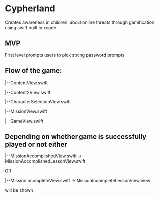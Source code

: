 # Cypherland

Creates awareness in children  about online threats through gamification using swift built in xcode

## MVP

First level prompts users to pick strong password prompts

## Flow of the game:

|--ContentView.swift

|--Content2View.swift

|--CharacterSelectionView.swift

|--MissionView.swift

|--GameView.swift


## Depending on whether game is successfully played or not either 

|--MissionAccomplishedView.swift -> MissionAccomplishedLessonView.swift 

OR 

|--MissionIncompleteView.swift -> MissionIncompleteLessonView.view

will be shown
